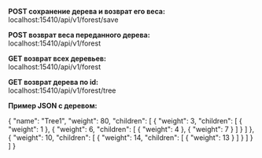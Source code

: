 **POST сохранение дерева и возврат его веса:**  
localhost:15410/api/v1/forest/save

**POST возврат веса переданного дерева:**  
localhost:15410/api/v1/forest

**GET возврат всех деревьев:**  
localhost:15410/api/v1/forest

**GET возврат дерева по id:**  
localhost:15410/api/v1/forest/tree



**Пример JSON с деревом:**

{ 
"name": "Tree1",
"weight": 80,
"children": [
{
"weight": 3,
"children": [
{
"weight": 1
},
{
"weight": 6,
"children": [
{
"weight": 4
},
{
"weight": 7
}
]
}
]
},
{
"weight": 10,
"children": [
{
"weight": 14,
"children": [
{
"weight": 13
}
]
}
]
}
]
}